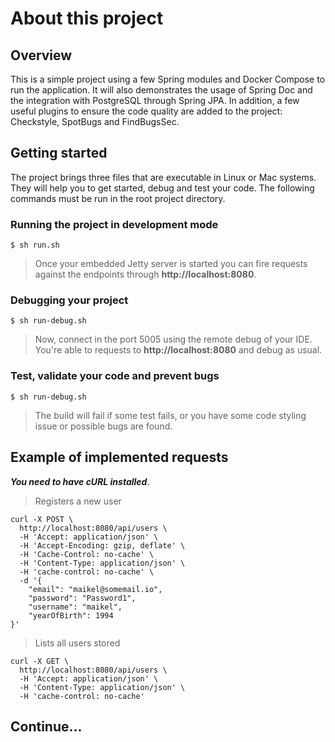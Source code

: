 # About this project

## Overview

This is a simple project using a few Spring modules and Docker Compose to run the application.
It will also demonstrates the usage of Spring Doc and the integration with PostgreSQL through Spring JPA.
In addition, a few useful plugins to ensure the code quality are added to the project: Checkstyle, SpotBugs and FindBugsSec.

## Getting started

The project brings three files that are executable in Linux or Mac systems.
They will help you to get started, debug and test your code. The following commands
must be run in the root project directory.

### Running the project in development mode
```code
$ sh run.sh
```
> Once your embedded Jetty server is started you can fire requests
against the endpoints through **http://localhost:8080**.

### Debugging your project
```code
$ sh run-debug.sh
```
> Now, connect in the port 5005 using the remote debug of your IDE.
> You're able to requests to **http://localhost:8080** and debug as usual.

### Test, validate your code and prevent bugs
```code
$ sh run-debug.sh
```
> The build will fail if some test fails, or you have some code styling issue or possible bugs are found.

## Example of implemented requests
*__You need to have cURL installed__*.

> Registers a new user
```code
curl -X POST \
  http://localhost:8080/api/users \
  -H 'Accept: application/json' \
  -H 'Accept-Encoding: gzip, deflate' \
  -H 'Cache-Control: no-cache' \
  -H 'Content-Type: application/json' \
  -H 'cache-control: no-cache' \
  -d '{
    "email": "maikel@somemail.io",
    "password": "Password1",
    "username": "maikel",
    "yearOfBirth": 1994
}'
```

> Lists all users stored
```code
curl -X GET \
  http://localhost:8080/api/users \
  -H 'Accept: application/json' \
  -H 'Content-Type: application/json' \
  -H 'cache-control: no-cache'
```

## Continue... <TODO>
